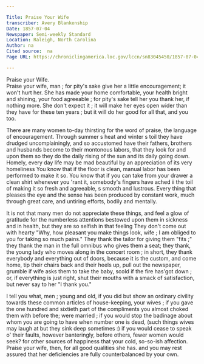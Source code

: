 ```yaml
---

Title: Praise Your Wife
transcriber: Avery Blankenship
Date: 1857-07-04
Newspaper: Semi-weekly Standard
Location: Raleigh, North Carolina
Author: na
Cited source:  na
Page URL: https://chroniclingamerica.loc.gov/lccn/sn83045450/1857-07-04/ed-1/seq-2/

---
```


Praise your Wife.  
Praise your wife, man ; for pity's sake give her a little encouragement; it won't hurt her. She has made your home comfortable, your health
bright and shining, your food agreea­ble ; for pity's sake tell her you
thank her, if noth­ing more. She don't expect it ; it will make her eyes open wider than they have for these ten years ; but it will do her good for all that, and you too.

There are many women to-day thirsting for the word of praise, the language of encouragement. Through summer s heat and winter s toil they have drudged­ uncomplainingly, and so accustomed have their fathers, brothers and husbands become to their montonous labors, that they look for and upon them so they do the daily rising of the sun and its daily going down. Homely, every day life may be mad beautiful by an appreciation of its very homeliness You know that if the floor is clean, manual labor has been performed to make it so. You know that if you can take from your drawer a clean shirt whenever you 'rant it, somebody's fingers have ached ii the toil of making it so fresh and agreeable, s smooth and lustrous. Every thing that pleases the eye and the sense has been produced by constant work, much through great care, and untiring efforts, bodily and mentally.

It is not that many men do not appreciate these things, and feel a glow of gratitude for the numberless attentions bestowed upon them in sickness and in health, but they are so selfish in that feeling They don't come out with hearty "Why, how pleasant you make things look, wife ; I am obliged to you for taking so much pains." They thank the tailor for giving them "fits ;" they thank the man in the full omnibus who gives them a seat; they thank, the young lady who moves along in the concert room ; in short, they thank everybody and everything out of doors, because it is the custom, and come home, tip their chairs back and their heels up, pull out the newspaper, grumble if wife asks them
to take the baby, scold if the fire has'got down ; or, if everything is just right, shut their mouths with a smack of satisfaction, but never say to her "I thank you."

I tell you what, men ; young and old, if you did but show an ordinary civility towards these common articles of house-keeping, your wives ; if you gave the one hundred and sixtieth part of the com­pliments you almost choked them with before the; were married ; if you would stop the badinage about whom you are going to have when number one is dead, (such things wives may laugh at but they sink deep sometimes :) if you would cease to speak o' their faults, however banteringly, before others, fewer women would seek? for other sources of happiness that your cold, so-so-ish affection. Praise your wife, then, for all good qualities she has. and you may rest assured that her deficiencies are fully coun­terbalanced by your own.
